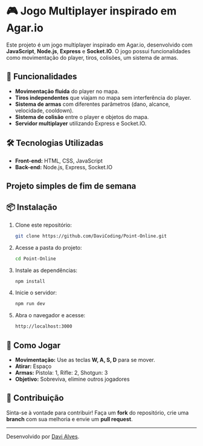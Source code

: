 # 🎮 Jogo Multiplayer inspirado em Agar.io

Este projeto é um jogo multiplayer inspirado em Agar.io, desenvolvido com **JavaScript**, **Node.js**, **Express** e **Socket.IO**. O jogo possui funcionalidades como movimentação do player, tiros, colisões, um sistema de armas.

## 🚀 Funcionalidades

- **Movimentação fluida** do player no mapa.
- **Tiros independentes** que viajam no mapa sem interferência do player.
- **Sistema de armas** com diferentes parâmetros (dano, alcance, velocidade, cooldown).
- **Sistema de colisão** entre o player e objetos do mapa.
- **Servidor multiplayer** utilizando Express e Socket.IO.

## 🛠 Tecnologias Utilizadas

- **Front-end:** HTML, CSS, JavaScript
- **Back-end:** Node.js, Express, Socket.IO

## Projeto simples de fim de semana

## 📦 Instalação

1. Clone este repositório:
   ```sh
   git clone https://github.com/DaviCoding/Point-Online.git
   ```
2. Acesse a pasta do projeto:
   ```sh
   cd Point-Online
   ```
3. Instale as dependências:
   ```sh
   npm install
   ```
4. Inicie o servidor:
   ```sh
   npm run dev
   ```
5. Abra o navegador e acesse:
   ```sh
   http://localhost:3000
   ```

## 🎯 Como Jogar

- **Movimentação:** Use as teclas **W, A, S, D** para se mover.
- **Atirar:** Espaço
- **Armas:** Pistola: 1, Rifle: 2, Shotgun: 3
- **Objetivo:** Sobreviva, elimine outros jogadores

## 🔗 Contribuição

Sinta-se à vontade para contribuir! Faça um **fork** do repositório, crie uma **branch** com sua melhoria e envie um **pull request**.

---

Desenvolvido por [Davi Alves](https://github.com/DaviCoding).

